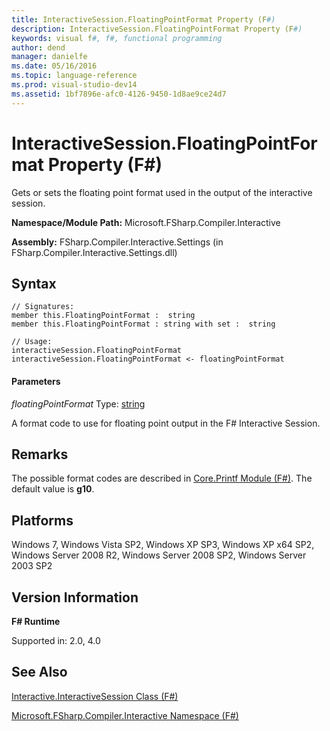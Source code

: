 ```yaml
---
title: InteractiveSession.FloatingPointFormat Property (F#)
description: InteractiveSession.FloatingPointFormat Property (F#)
keywords: visual f#, f#, functional programming
author: dend
manager: danielfe
ms.date: 05/16/2016
ms.topic: language-reference
ms.prod: visual-studio-dev14
ms.assetid: 1bf7896e-afc0-4126-9450-1d8ae9ce24d7 
---
```


# InteractiveSession.FloatingPointFormat Property (F#)

Gets or sets the floating point format used in the output of the interactive session.

**Namespace/Module Path:** Microsoft.FSharp.Compiler.Interactive

**Assembly:** FSharp.Compiler.Interactive.Settings (in FSharp.Compiler.Interactive.Settings.dll)


## Syntax

```
// Signatures:
member this.FloatingPointFormat :  string
member this.FloatingPointFormat : string with set :  string

// Usage:
interactiveSession.FloatingPointFormat
interactiveSession.FloatingPointFormat <- floatingPointFormat
```

#### Parameters
*floatingPointFormat*
Type: [string](https://msdn.microsoft.com/library/12b97856-ec80-4f70-a018-afb0753f755a)


A format code to use for floating point output in the F# Interactive Session.




## Remarks
The possible format codes are described in [Core.Printf Module &#40;F&#35;&#41;](Core.Printf-Module-%5BFSharp%5D.md). The default value is **g10**.


## Platforms
Windows 7, Windows Vista SP2, Windows XP SP3, Windows XP x64 SP2, Windows Server 2008 R2, Windows Server 2008 SP2, Windows Server 2003 SP2


## Version Information
**F# Runtime**

Supported in: 2.0, 4.0



## See Also
[Interactive.InteractiveSession Class &#40;F&#35;&#41;](Interactive.InteractiveSession-Class-%5BFSharp%5D.md)

[Microsoft.FSharp.Compiler.Interactive Namespace &#40;F&#35;&#41;](Microsoft.FSharp.Compiler.Interactive-Namespace-%5BFSharp%5D.md)

